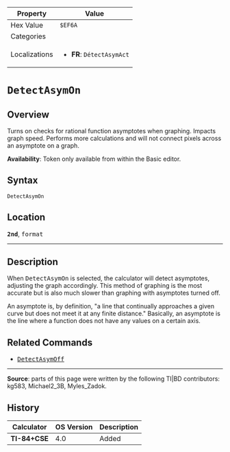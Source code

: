 | Property      | Value |
|---------------|-------|
| Hex Value     | `$EF6A`|
| Categories    | <ul></ul> |
| Localizations | <ul><li><b>FR</b>: `DétectAsymAct`</li></ul> |

# `DetectAsymOn`

## Overview
Turns on checks for rational function asymptotes when graphing. Impacts graph speed. Performs more calculations and will not connect pixels across an asymptote on a graph.


<b>Availability</b>: Token only available from within the Basic editor.

## Syntax
`DetectAsymOn`

## Location
<tt><kbd><b>2nd</b></kbd></tt>, <kbd>format</kbd>
<hr>

## Description

When <tt>DetectAsymOn</tt> is selected, the calculator will detect asymptotes, adjusting the graph accordingly. This method of graphing is the most accurate but is also much slower than graphing with asymptotes turned off.

An asymptote is, by definition, "a line that continually approaches a given curve but does not meet it at any finite distance." Basically, an asymptote is the line where a function does not have any values on a certain axis.

## Related Commands

*   <tt><a href="DetectAsymOff.md">DetectAsymOff</a></tt>

* * *

**Source**: parts of this page were written by the following TI|BD contributors: kg583, Michael2_3B, Myles_Zadok.

## History
| Calculator | OS Version | Description |
|------------|------------|-------------|
| <b>TI-84+CSE</b> | 4.0 | Added |


